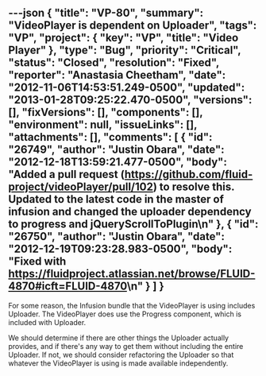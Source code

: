 ---json
{
  "title": "VP-80",
  "summary": "VideoPlayer is dependent on Uploader",
  "tags": "VP",
  "project": {
    "key": "VP",
    "title": "Video Player"
  },
  "type": "Bug",
  "priority": "Critical",
  "status": "Closed",
  "resolution": "Fixed",
  "reporter": "Anastasia Cheetham",
  "date": "2012-11-06T14:53:51.249-0500",
  "updated": "2013-01-28T09:25:22.470-0500",
  "versions": [],
  "fixVersions": [],
  "components": [],
  "environment": null,
  "issueLinks": [],
  "attachments": [],
  "comments": [
    {
      "id": "26749",
      "author": "Justin Obara",
      "date": "2012-12-18T13:59:21.477-0500",
      "body": "Added a pull request (<https://github.com/fluid-project/videoPlayer/pull/102>) to resolve this. Updated to the latest code in the master of infusion and changed the uploader dependency to progress and jQueryScrollToPlugin\n"
    },
    {
      "id": "26750",
      "author": "Justin Obara",
      "date": "2012-12-19T09:23:28.983-0500",
      "body": "Fixed with <https://fluidproject.atlassian.net/browse/FLUID-4870#icft=FLUID-4870>\n"
    }
  ]
}
---
For some reason, the Infusion bundle that the VideoPlayer is using includes Uploader. The VideoPlayer does use the Progress component, which is included with Uploader.

We should determine if there are other things the Uploader actually provides, and if there's any way to get them without including the entire Uploader. If not, we should consider refactoring the Uploader so that whatever the VideoPlayer is using is made available independently.

        
